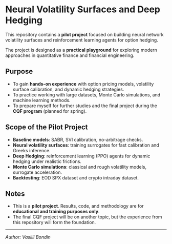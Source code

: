 # Neural Volatility Surfaces and Deep Hedging

This repository contains a **pilot project** focused on building neural network volatility surfaces and reinforcement learning agents for option hedging.  

The project is designed as a **practical playground** for exploring modern approaches in quantitative finance and financial engineering.  

## Purpose

- To gain **hands-on experience** with option pricing models, volatility surface calibration, and dynamic hedging strategies.  
- To practice working with large datasets, Monte Carlo simulations, and machine learning methods.  
- To prepare myself for further studies and the final project during the **CQF program** (planned for spring).  

## Scope of the Pilot Project

- **Baseline models**: SABR, SVI calibration, no-arbitrage checks.  
- **Neural volatility surfaces**: training surrogates for fast calibration and Greeks inference.  
- **Deep Hedging**: reinforcement learning (PPO) agents for dynamic hedging under realistic frictions.  
- **Monte Carlo simulations**: classical and rough volatility models, surrogate acceleration.  
- **Backtesting**: EOD SPX dataset and crypto intraday dataset.

## Notes

- This is a **pilot project**. Results, code, and methodology are for **educational and training purposes only**.  
- The final CQF project will be on another topic, but the experience from this repository will form the foundation.  

---

*Author: Vasilii Bondin*  
